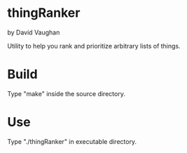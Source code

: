 thingRanker
===========
by David Vaughan

Utility to help you rank and prioritize arbitrary lists of things.

Build
=====
Type "make" inside the source directory.

Use
===
Type "./thingRanker" in executable directory.
